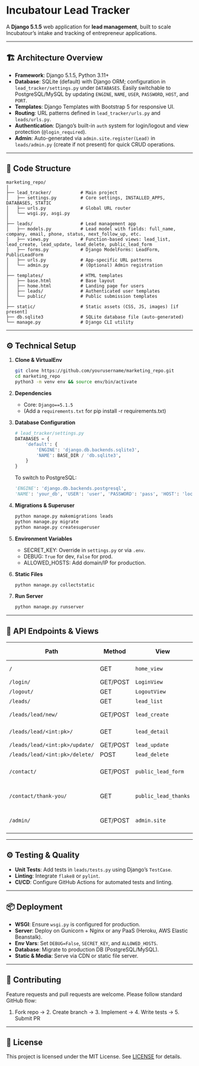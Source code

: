 # Incubatour Lead Tracker

A **Django 5.1.5** web application for **lead management**, built to scale Incubatour’s intake and tracking of entrepreneur applications.

---

## 🏗️ Architecture Overview

- **Framework**: Django 5.1.5, Python 3.11+
- **Database**: SQLite (default) with Django ORM; configuration in `lead_tracker/settings.py` under `DATABASES`. Easily switchable to PostgreSQL/MySQL by updating `ENGINE`, `NAME`, `USER`, `PASSWORD`, `HOST`, and `PORT`.
- **Templates**: Django Templates with Bootstrap 5 for responsive UI.
- **Routing**: URL patterns defined in `lead_tracker/urls.py` and `leads/urls.py`.
- **Authentication**: Django’s built-in `auth` system for login/logout and view protection (`@login_required`).
- **Admin**: Auto-generated via `admin.site.register(Lead)` in `leads/admin.py` (create if not present) for quick CRUD operations.

---

## 📂 Code Structure

```
marketing_repo/
│
├── lead_tracker/           # Main project
│   ├── settings.py         # Core settings, INSTALLED_APPS, DATABASES, STATIC
│   ├── urls.py             # Global URL router
│   └── wsgi.py, asgi.py
│
├── leads/                  # Lead management app
│   ├── models.py           # Lead model with fields: full_name, company, email, phone, status, next_follow_up, etc.
│   ├── views.py            # Function-based views: lead_list, lead_create, lead_update, lead_delete, public_lead_form
│   ├── forms.py            # Django ModelForms: LeadForm, PublicLeadForm
│   ├── urls.py             # App-specific URL patterns
│   └── admin.py            # (Optional) Admin registration
│
├── templates/              # HTML templates
│   ├── base.html           # Base layout
│   ├── home.html           # Landing page for users
│   ├── leads/              # Authenticated user templates
│   └── public/             # Public submission templates
│
├── static/                 # Static assets (CSS, JS, images) [if present]
├── db.sqlite3              # SQLite database file (auto-generated)
└── manage.py               # Django CLI utility
```

---

## ⚙️ Technical Setup

1. **Clone & VirtualEnv**
   ```bash
   git clone https://github.com/yourusername/marketing_repo.git
   cd marketing_repo
   python3 -m venv env && source env/bin/activate
   ```

2. **Dependencies**
   - Core: `Django==5.1.5`
   - (Add a `requirements.txt` for pip install -r requirements.txt)

3. **Database Configuration**
   ```python
   # lead_tracker/settings.py
   DATABASES = {
       'default': {
           'ENGINE': 'django.db.backends.sqlite3',
           'NAME': BASE_DIR / 'db.sqlite3',
       }
   }
   ```
   To switch to PostgreSQL:
   ```python
   'ENGINE': 'django.db.backends.postgresql',
   'NAME': 'your_db', 'USER': 'user', 'PASSWORD': 'pass', 'HOST': 'localhost', 'PORT': '5432'
   ```

4. **Migrations & Superuser**
   ```bash
   python manage.py makemigrations leads
   python manage.py migrate
   python manage.py createsuperuser
   ```

5. **Environment Variables**
   - SECRET_KEY: Override in `settings.py` or via `.env`.
   - DEBUG: `True` for dev, `False` for prod.
   - ALLOWED_HOSTS: Add domain/IP for production.

6. **Static Files**
   ```bash
   python manage.py collectstatic
   ```

7. **Run Server**
   ```bash
   python manage.py runserver
   ```

---

## 🔌 API Endpoints & Views

| Path                         | Method | View                    | Auth Required | Description                             |
| ---------------------------- | ------ | ----------------------- | ------------- | --------------------------------------- |
| `/`                          | GET    | `home_view`             | No            | Landing page                            |
| `/login/`                    | GET/POST | `LoginView`          | No            | User login                              |
| `/logout/`                   | GET    | `LogoutView`            | Yes           | User logout                             |
| `/leads/`                    | GET    | `lead_list`             | Yes           | List all leads                          |
| `/leads/lead/new/`           | GET/POST | `lead_create`        | Yes           | Create a new lead                       |
| `/leads/lead/<int:pk>/`      | GET    | `lead_detail`           | Yes           | View lead details                       |
| `/leads/lead/<int:pk>/update/` | GET/POST | `lead_update`      | Yes           | Edit lead                               |
| `/leads/lead/<int:pk>/delete/` | POST | `lead_delete`         | Yes           | Delete lead                             |
| `/contact/`                  | GET/POST | `public_lead_form`   | No            | Public submission of new lead           |
| `/contact/thank-you/`        | GET    | `public_lead_thanks`     | No            | Submission confirmation page            |
| `/admin/`                    | GET/POST| `admin.site`           | Yes (superuser) | Django Admin UI for all models        |

---

## ⚙️ Testing & Quality

- **Unit Tests**: Add tests in `leads/tests.py` using Django’s `TestCase`.
- **Linting**: Integrate `flake8` or `pylint`.
- **CI/CD**: Configure GitHub Actions for automated tests and linting.

---

## 📦 Deployment

- **WSGI**: Ensure `wsgi.py` is configured for production.
- **Server**: Deploy on Gunicorn + Nginx or any PaaS (Heroku, AWS Elastic Beanstalk).
- **Env Vars**: Set `DEBUG=False`, `SECRET_KEY`, and `ALLOWED_HOSTS`.
- **Database**: Migrate to production DB (PostgreSQL/MySQL).
- **Static & Media**: Serve via CDN or static file server.

---

## 🤝 Contributing

Feature requests and pull requests are welcome. Please follow standard GitHub flow:
1. Fork repo → 2. Create branch → 3. Implement → 4. Write tests → 5. Submit PR

---

## 📄 License

This project is licensed under the MIT License. See [LICENSE](LICENSE) for details.

